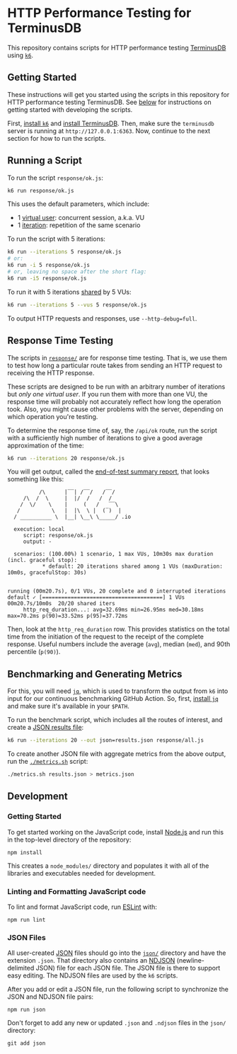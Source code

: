 # HTTP Performance Testing for TerminusDB

This repository contains scripts for HTTP performance testing [TerminusDB][]
using [`k6`][].

## Getting Started

These instructions will get you started using the scripts in this repository for
HTTP performance testing TerminusDB. See [below](#development) for instructions
on getting started with developing the scripts.

First, [install `k6`][] and [install TerminusDB][]. Then, make sure the
`terminusdb` server is running at `http://127.0.0.1:6363`. Now, continue to the
next section for how to run the scripts.

## Running a Script

To run the script `response/ok.js`:

```sh
k6 run response/ok.js
```

This uses the default parameters, which include:
* 1 [virtual user][]: concurrent session, a.k.a. VU
* 1 [iteration][]: repetition of the same scenario

To run the script with 5 iterations:

```sh
k6 run --iterations 5 response/ok.js
# or:
k6 run -i 5 response/ok.js
# or, leaving no space after the short flag:
k6 run -i5 response/ok.js
```

To run it with 5 iterations [shared][] by 5 VUs:

```sh
k6 run --iterations 5 --vus 5 response/ok.js
```

To output HTTP requests and responses, use `--http-debug=full`.

## Response Time Testing

The scripts in [`response/`][] are for response time testing. That is, we use
them to test how long a particular route takes from sending an HTTP request to
receiving the HTTP response.

These scripts are designed to be run with an arbitrary number of iterations but
_only one virtual user_. If you run them with more than one VU, the response
time will probably not accurately reflect how long the operation took. Also, you
might cause other problems with the server, depending on which operation you're
testing.

To determine the response time of, say, the `/api/ok` route, run the script with
a sufficiently high number of iterations to give a good average approximation of
the time:

```sh
k6 run --iterations 20 response/ok.js
```

You will get output, called the [end-of-test summary report][], that looks
something like this:

```
          /\      |‾‾| /‾‾/   /‾‾/   
     /\  /  \     |  |/  /   /  /    
    /  \/    \    |     (   /   ‾‾\  
   /          \   |  |\  \ |  (‾)  | 
  / __________ \  |__| \__\ \_____/ .io

  execution: local
     script: response/ok.js
     output: -

  scenarios: (100.00%) 1 scenario, 1 max VUs, 10m30s max duration (incl. graceful stop):
           * default: 20 iterations shared among 1 VUs (maxDuration: 10m0s, gracefulStop: 30s)


running (00m20.7s), 0/1 VUs, 20 complete and 0 interrupted iterations
default ✓ [======================================] 1 VUs  00m20.7s/10m0s  20/20 shared iters
     http_req_duration...: avg=32.69ms min=26.95ms med=30.18ms max=70.2ms p(90)=33.52ms p(95)=37.72ms
```

Then, look at the `http_req_duration` row. This provides statistics on the total
time from the initiation of the request to the receipt of the complete response.
Useful numbers include the average (`avg`), median (`med`), and 90th percentile
(`p(90)`).

## Benchmarking and Generating Metrics

For this, you will need [`jq`][], which is used to transform the output from
`k6` into input for our continuous benchmarking GitHub Action. So, first,
[install `jq`][] and make sure it's available in your `$PATH`.

To run the benchmark script, which includes all the routes of interest, and
create a [JSON results file][]:

```sh
k6 run --iterations 20 --out json=results.json response/all.js
```

To create another JSON file with aggregate metrics from the above output, run
the [`./metrics.sh`][] script:

```sh
./metrics.sh results.json > metrics.json
```

## Development

### Getting Started

To get started working on the JavaScript code, install [Node.js][] and run
this in the top-level directory of the repository:

```
npm install
```

This creates a `node_modules/` directory and populates it with all of the
libraries and executables needed for development.

### Linting and Formatting JavaScript code

To lint and format JavaScript code, run [ESLint][] with:

```
npm run lint
```

### JSON Files

All user-created [JSON][] files should go into the [`json/`][] directory and
have the extension `.json`. That directory also contains an [NDJSON][]
(newline-delimited JSON) file for each JSON file. The JSON file is there to
support easy editing. The NDJSON files are used by the `k6` scripts.

After you add or edit a JSON file, run the following script to synchronize the
JSON and NDJSON file pairs:

```
npm run json
```

Don't forget to add any new or updated `.json` and `.ndjson` files in the
`json/` directory:

```
git add json
```


[TerminusDB]: https://terminusdb.com/
[`k6`]: https://k6.io/
[install `k6`]: https://k6.io/docs/getting-started/installation/
[install TerminusDB]: https://terminusdb.com/hub/download
[install `jq`]: https://stedolan.github.io/jq/download/
[`response/`]: ./response
[end-of-test summary report]: https://k6.io/docs/getting-started/results-output/#end-of-test-summary-report
[iteration]: https://k6.io/docs/using-k6/options/#iterations
[shared]: https://k6.io/docs/using-k6/scenarios/executors/shared-iterations/
[virtual user]: https://k6.io/docs/using-k6/options/#vus
[`jq`]: https://stedolan.github.io/jq/
[JSON results file]: https://k6.io/docs/results-visualization/json/
[`./metrics.sh`]: ./metrics.sh
[Node.js]: https://nodejs.org/en/
[ESLint]: https://eslint.org/
[JSON]: https://en.wikipedia.org/wiki/JSON
[`json/`]: ./json
[NDJSON]: https://en.wikipedia.org/wiki/JSON_streaming
